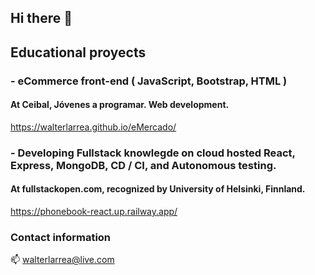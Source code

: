 ## Hi there 👋

## Educational proyects

### - eCommerce front-end ( JavaScript, Bootstrap, HTML )
#### At Ceibal, Jóvenes a programar. Web development.
https://walterlarrea.github.io/eMercado/

### - Developing Fullstack knowlegde on cloud hosted React, Express, MongoDB, CD / CI, and Autonomous testing.
#### At fullstackopen.com, recognized by University of Helsinki, Finnland.
https://phonebook-react.up.railway.app/

### Contact information

📫 walterlarrea@live.com

<!--
**walterlarrea/walterlarrea** is a ✨ _special_ ✨ repository because its `README.md` (this file) appears on your GitHub profile.

Here are some ideas to get you started:

- 🔭 I’m currently working on ...
- 🌱 I’m currently learning ...
- 👯 I’m looking to collaborate on ...
- 🤔 I’m looking for help with ...
- 💬 Ask me about ...
- 📫 How to reach me: ...
- 😄 Pronouns: ...
- ⚡ Fun fact: ...
-->
